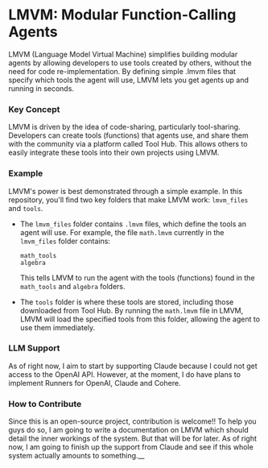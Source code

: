 
# LMVM: Modular Function-Calling Agents

LMVM (Language Model Virtual Machine) simplifies building modular agents by allowing developers to use tools created by others, without the need for code re-implementation. By defining simple .lmvm files that specify which tools the agent will use, LMVM lets you get agents up and running in seconds.

### Key Concept

LMVM is driven by the idea of code-sharing, particularly tool-sharing. Developers can create tools (functions) that agents use, and share them with the community via a platform called Tool Hub. This allows others to easily integrate these tools into their own projects using LMVM.

### Example

LMVM's power is best demonstrated through a simple example. In this repository, you'll find two key folders that make LMVM work: `lmvm_files` and `tools`.

- The `lmvm_files` folder contains `.lmvm` files, which define the tools an agent will use. For example, the file `math.lmvm` currently in the `lmvm_files` folder contains:

  ```
  math_tools
  algebra
  ```

  This tells LMVM to run the agent with the tools (functions) found in the `math_tools` and `algebra` folders.

- The `tools` folder is where these tools are stored, including those downloaded from Tool Hub. By running the `math.lmvm` file in LMVM, LMVM will load the specified tools from this folder, allowing the agent to use them immediately.

### LLM Support
As of right now, I aim to start by supporting Claude because I could not get access to the OpenAI API. However, at the moment, I do have plans to implement Runners for OpenAI, Claude and Cohere. 

### How to Contribute
Since this is an open-source project, contribution is welcome!! To help you guys do so, I am going to write a documentation on LMVM which should detail the inner workings of the system. But that will be for later. As of right now, I am going to finish up the support from Claude and see if this whole system actually amounts to something.__
